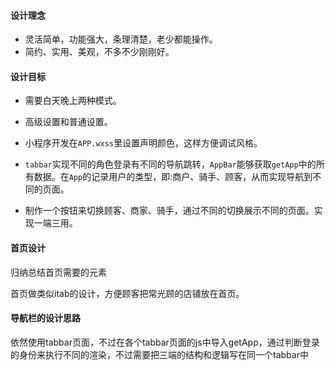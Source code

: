 #### 设计理念

- 灵活简单，功能强大，条理清楚，老少都能操作。
- 简约、实用、美观，不多不少刚刚好。



#### 设计目标

- 需要白天晚上两种模式。

- 高级设置和普通设置。

- 小程序开发在`APP.wxss`里设置声明颜色，这样方便调试风格。
- `tabbar`实现不同的角色登录有不同的导航跳转，`AppBar`能够获取`getApp`中的所有数据。在`App`的记录用户的类型，即:商户、骑手、顾客，从而实现导航到不同的页面。
- 制作一个按钮来切换顾客、商家、骑手，通过不同的切换展示不同的页面。实现一端三用。

#### 首页设计

归纳总结首页需要的元素

首页做类似itab的设计，方便顾客把常光顾的店铺放在首页。

#### 导航栏的设计思路

依然使用tabbar页面，不过在各个tabbar页面的js中导入getApp，通过判断登录的身份来执行不同的渲染，不过需要把三端的结构和逻辑写在同一个tabbar中

